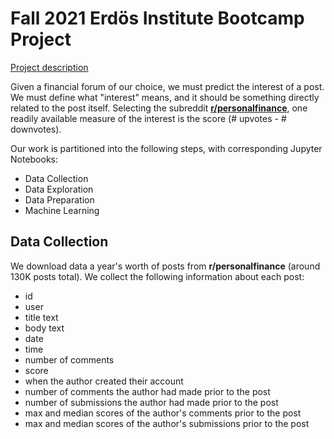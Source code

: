 # Fall 2021 Erdös Institute Bootcamp Project

[Project description](https://drive.google.com/file/d/1ykcpZqmNYM0kdiwBdGjKAsH6VgHvs5_o/view?usp=sharing)

Given a financial forum of our choice, we must predict the interest of a post. We must define what "interest" means, and it should be something directly related to the post itself. Selecting the subreddit [**r/personalfinance**](https://www.reddit.com/r/personalfinance/), one readily available measure of the interest is the score (# upvotes - # downvotes). 

Our work is partitioned into the following steps, with corresponding Jupyter Notebooks:

* Data Collection
* Data Exploration
* Data Preparation
* Machine Learning

## Data Collection

We download data a year's worth of posts from **r/personalfinance** (around 130K posts total). We collect the following information about each post:

* id
* user
* title text
* body text
* date
* time
* number of comments
* score
* when the author created their account
* number of comments the author had made prior to the post
* number of submissions the author had made prior to the post
* max and median scores of the author's comments prior to the post
* max and median scores of the author's submissions prior to the post
